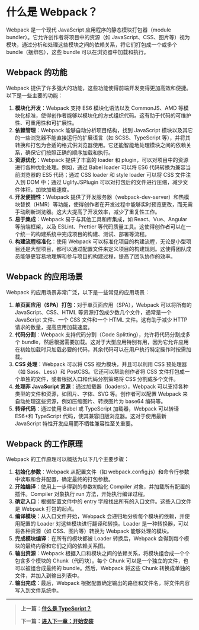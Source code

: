 # 什么是 Webpack？

Webpack 是一个现代 JavaScript 应用程序的静态模块打包器（module bundler）。它允许创作者将项目中的资源（如 JavaScript、CSS、图片等）视为模块，通过分析和处理这些模块之间的依赖关系，将它们打包成一个或多个 bundle（捆绑包），这些 bundle 可以在浏览器中加载和执行。

## Webpack 的功能

Webpack 提供了许多强大的功能，这些功能使得前端开发变得更加高效和便捷。以下是一些主要的功能：

1. **模块化开发**：Webpack 支持 ES6 模块化语法以及 CommonJS、AMD 等模块化标准，使得创作者能够以模块化的方式组织代码。这有助于代码的可维护性、可重用性和可扩展性。
2. **依赖管理**：Webpack 能够自动分析项目结构，找到 JavaScript 模块以及其它的一些浏览器不能直接运行的扩展语言（如 SCSS、TypeScript 等），并将其转换和打包为合适的格式供浏览器使用。它还能智能地处理模块之间的依赖关系，确保它们按照正确的顺序加载和执行。
3. **资源优化**：Webpack 提供了丰富的 loader 和 plugin，可以对项目中的资源进行各种优化处理。例如，通过 Babel loader 可以将 ES6 代码转换为兼容当前浏览器的 ES5 代码；通过 CSS loader 和 style loader 可以将 CSS 文件注入到 DOM 中；通过 UglifyJSPlugin 可以对打包后的文件进行压缩，减少文件体积，加快加载速度。
4. **开发便捷性**：Webpack 提供了开发服务器（webpack-dev-server）和热模块替换（HMR）等功能，使得创作者在开发过程中能够实时预览更改，而无需手动刷新浏览器。这大大提高了开发效率，减少了重复性工作。
5. **易于集成**：Webpack 易于与其他工具和库集成，如 React、Vue、Angular 等前端框架，以及 ESLint、Prettier 等代码质量工具。这使得创作者可以在一个统一的构建系统中完成项目的构建、测试、部署等流程。
6. **构建流程标准化**：使用 Webpack 可以标准化项目的构建流程，无论是小型项目还是大型项目，都可以通过配置文件来定义项目的构建规则。这使得团队成员能够更容易地理解和参与项目的构建过程，提高了团队协作的效率。

## Webpack 的应用场景

Webpack 的应用场景非常广泛，以下是一些常见的应用场景：

1. **单页面应用（SPA）打包**：对于单页面应用（SPA），Webpack 可以将所有的 JavaScript、CSS、HTML 等资源打包成少数几个文件，通常是一个 JavaScript 文件、一个 CSS 文件和一个 HTML 文件。这有助于减少 HTTP 请求的数量，提高应用加载速度。
2. **代码分割**：Webpack 支持代码分割（Code Splitting），允许将代码分割成多个 bundle，然后根据需要加载。这对于大型应用特别有用，因为它允许应用在初始加载时只加载必要的代码，其余代码可以在用户执行特定操作时按需加载。
3. **CSS 处理**：Webpack 可以将 CSS 视为模块，并且可以利用 CSS 预处理器（如 Sass、Less）和 PostCSS。它还可以帮助创作者将 CSS 文件打包成一个单独的文件，或者根据入口和代码分割策略将 CSS 分割成多个文件。
4. **处理非 JavaScript 资源**：通过加载器（loaders），Webpack 可以支持各种类型的文件和资源，如图片、字体、SVG 等。创作者可以配置 Webpack 来自动处理这些资源，例如压缩图片、转换图片为 base64 编码等。
5. **转译代码**：通过使用 Babel 或 TypeScript 加载器，Webpack 可以转译 ES6+和 TypeScript 代码，使其兼容旧版浏览器。这对于使用最新 JavaScript 特性开发应用而不牺牲兼容性至关重要。

## Webpack 的工作原理

Webpack 的工作原理可以概括为以下几个主要步骤：

1. **初始化参数**：Webpack 从配置文件（如 webpack.config.js）和命令行参数中读取和合并配置，确定最终的打包参数。
2. **开始编译**：使用上一步得到的参数初始化 Compiler 对象，并加载所有配置的插件。Compiler 对象执行 run 方法，开始执行编译过程。
3. **确定入口**：根据配置文件中的 entry 字段找出所有的入口文件。这些入口文件是 Webpack 打包的起点。
4. **编译模块**：从入口文件开始，Webpack 会递归地分析每个模块的依赖，并使用配置的 Loader 对这些模块进行翻译和转换。Loader 是一种转换器，可以将各种资源（如 CSS、图片等）转换为 Webpack 能够处理的模块。
5. **完成模块编译**：在所有的模块都被 Loader 转换后，Webpack 会得到每个模块的最终内容和它们之间的依赖关系图。
6. **输出资源**：Webpack 根据入口和模块之间的依赖关系，将模块组合成一个个包含多个模块的 Chunk（代码块）。每个 Chunk 可以是一个独立的文件，也可以被组合成最终的 bundle。然后，Webpack 将这些 Chunk 转换成单独的文件，并加入到输出列表中。
7. **输出完成**：最后，Webpack 根据配置确定输出的路径和文件名，将文件内容写入到文件系统中。

---

> **上一篇：[什么是 TypeScript？](./WhatTypeScript.md)**
>
> **下一篇：[进入下一章：开始安装](./../02-getting-started/01-install.md)**
